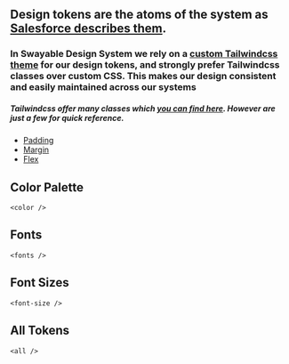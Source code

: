 ## Design tokens are the atoms of the system as [Salesforce describes them](https://www.lightningdesignsystem.com/design-tokens/).

### In Swayable Design System we rely on a [custom Tailwindcss theme](https://tailwindcss.com/docs/theme) for our design tokens, and strongly prefer Tailwindcss classes over custom CSS. This makes our design consistent and easily maintained across our systems

##### Tailwindcss offer many classes which [you can find here](https://tailwindcss.com/docs). However are just a few for quick reference.
- [Padding](https://tailwindcss.com/docs/padding)
- [Margin](https://tailwindcss.com/docs/margin)
- [Flex](https://tailwindcss.com/docs/flex)

## Color Palette

```
<color />
```

## Fonts

```
<fonts />
```

## Font Sizes

```
<font-size />
```

## All Tokens

```
<all />
```
